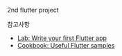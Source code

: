 2nd flutter project


참고사항 
- [Lab: Write your first Flutter app](https://flutter.dev/docs/get-started/codelab)
- [Cookbook: Useful Flutter samples](https://flutter.dev/docs/cookbook)
